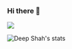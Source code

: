 ### Hi there 👋
![](https://komarev.com/ghpvc/?username=deep-3110&color=blue)

![Deep Shah's stats](https://github-readme-stats.vercel.app/api?username=deep-3110&show_icons=true&theme=lightgrey&count_private=true&hide=stars&show_icons=true)
<!--
**deep-3110/deep-3110** is a ✨ _special_ ✨ repository because its `README.md` (this file) appears on your GitHub profile.

![Top Langs](https://github-readme-stats.vercel.app/api/top-langs/?username=deep-3110)
Here are some ideas to get you started:

- 🔭 I’m currently working on ...
- 🌱 I’m currently learning Machine Learning and Data Science
- 👯 I’m looking to collaborate on ...
- 🤔 I’m looking for help with ...
- 💬 Ask me about ...
- 📫 How to reach me: ...
- 😄 Pronouns: ...
- ⚡ Fun fact: ...
-->

